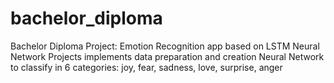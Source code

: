 # bachelor_diploma
Bachelor Diploma Project: Emotion Recognition app based on LSTM Neural Network
Projects implements data preparation and creation Neural Network to classify in 6 categories: joy, fear, sadness, love, surprise, anger
